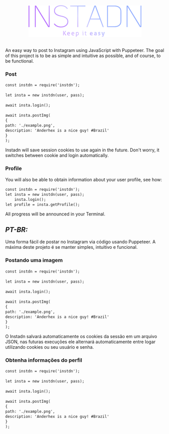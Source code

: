 <p align="center">
<img src="./resources/img/logo.png" style="display:block; padding:20px"/>
</p>


An easy way to post to Instagram using JavaScript with Puppeteer.
The goal of this project is to be as simple and intuitive as possible, and of course, to be functional.

### Post

    const instdn = require('instdn');
    
    let insta = new instdn(user, pass);
    
    await insta.login();
    
    await insta.postImg(
    { 
    path: './example.png', 
    description: 'Anderhex is a nice guy! #Brazil' 
    }
    );

Instadn will save session cookies to use again in the future. Don't worry, it switches between cookie and login automatically.

### Profile
You will also be able to obtain information about your user profile, see how:

    const instdn = require('instdn');
    let insta = new instdn(user, pass);
        insta.login();
    let profile = insta.getProfile();
 
All progress will be announced in your Terminal.

## <i>PT-BR:</i>

Uma forma fácil de postar no Instagram via código usando Puppeteer.
A máxima deste projeto é se manter simples, intuitivo e funcional. 

### Postando uma imagem

    const instdn = require('instdn');
    
    let insta = new instdn(user, pass);
    
    await insta.login();
    
    await insta.postImg(
    { 
    path: './example.png', 
    description: 'Anderhex is a nice guy! #Brazil' 
    }
    );

O Instadn salvará automaticamente os cookies da sessão em um arquivo JSON, nas futuras execuções ele alternará automaticamente entre
logar utilizando cookies ou seu usuário e senha. 

### Obtenha informações do perfil

    const instdn = require('instdn');
    
    let insta = new instdn(user, pass);
    
    await insta.login();
    
    await insta.postImg(
    { 
    path: './example.png', 
    description: 'Anderhex is a nice guy! #Brazil' 
    }
    );


